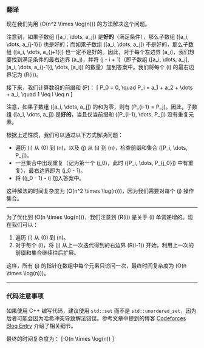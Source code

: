 ### 翻译

现在我们先用 \(O(n^2 \times \log(n))\) 的方法解决这个问题。

注意到，如果子数组 \([a_i, \dots, a_j]\) 是**好的**（满足条件），那么子数组 \([a_i, \dots, a_{j-1}]\) 也是好的；而如果子数组 \([a_i, \dots, a_j]\) 不是好的，那么子数组 \([a_i, \dots, a_{j+1}]\) 也一定不是好的。因此，对于每个左边界 \(a_i\)，我们想要找到满足条件的最右边界 \(a_j\)，并将 \(j - i + 1\)（即子数组 \([a_i, \dots, a_j], [a_i, \dots, a_{j-1}], \dots, [a_i]\) 的数量）加到答案中。我们将每个 \(i\) 的最右边界记为 \(R(i)\)。

接下来，我们计算数组的前缀和 \(P\)：
\[
P_0 = 0, \quad P_i = a_1 + a_2 + \dots + a_i, \quad 1 \leq i \leq n
\]

注意，如果子数组 \([a_i, \dots, a_j]\) 的和为零，则有 \(P_{i-1} = P_j\)。因此，子数组 \([a_i, \dots, a_j]\) 是**好的**，当且仅当前缀和 \([P_{i-1}, \dots, P_j]\) 没有重复元素。

根据上述性质，我们可以通过以下方式解决问题：  
- 遍历 \(i\) 从 \(0\) 到 \(n\)，以及 \(j\) 从 \(i\) 到 \(n\)，检查前缀和集合 \([P_i, \dots, P_j]\)。  
- 一旦集合中出现重复（记为第一个 \(j_0\)，此时 \([P_i, \dots, P_{j_0}]\) 中有重复），最右边界即为 \(j_0 - 1\)。  
- 将 \((j_0 - 1) - i\) 加入答案中。

这种解法的时间复杂度为 \(O(n^2 \times \log(n))\)，因为我们需要对每个 \(j\) 操作集合。

---

为了优化到 \(O(n \times \log(n))\)，我们注意到 \(R(i)\) 是关于 \(i\) 单调递增的。现在我们可以：
1. 遍历 \(i\) 从 \(0\) 到 \(n\)。
2. 对于每个 \(i\)，将 \(j\) 从上一次迭代得到的右边界 \(R(i-1)\) 开始，利用上一次的前缀和集合继续往后扩展。

这样，所有 \(j\) 的指针在数组中每个元素只访问一次，最终时间复杂度为 \(O(n \times \log(n))\)。

---

### 代码注意事项

如果使用 C++ 编写代码，建议使用 `std::set` 而不是 `std::unordered_set`，因为后者可能会因为哈希冲突导致解法错误。参考文章中提到的博客 [Codeforces Blog Entry](https://codeforces.com/blog/entry/62393) 介绍了相关细节。

最终的时间复杂度为：
\[
O(n \times \log(n))
\]